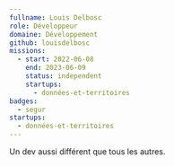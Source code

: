 ```yaml
---
fullname: Louis Delbosc
role: Développeur
domaine: Développement
github: louisdelbosc
missions:
  - start: 2022-06-08
    end: 2023-06-09
    status: independent
    startups:
      - données-et-territoires
badges:
  - segur
startups:
  - données-et-territoires
---
```

Un dev aussi différent que tous les autres.